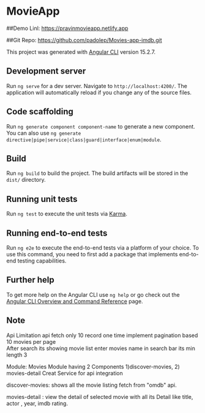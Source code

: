 # MovieApp 


 ##Demo Linl: 
 https://pravinmovieapp.netlify.app 

 ##Git Repo: 
 https://github.com/padolep/Movies-app-imdb.git

This project was generated with [Angular CLI](https://github.com/angular/angular-cli) version 15.2.7.

## Development server

Run `ng serve` for a dev server. Navigate to `http://localhost:4200/`. The application will automatically reload if you change any of the source files.

## Code scaffolding

Run `ng generate component component-name` to generate a new component. You can also use `ng generate directive|pipe|service|class|guard|interface|enum|module`.

## Build

Run `ng build` to build the project. The build artifacts will be stored in the `dist/` directory.

## Running unit tests

Run `ng test` to execute the unit tests via [Karma](https://karma-runner.github.io).

## Running end-to-end tests

Run `ng e2e` to execute the end-to-end tests via a platform of your choice. To use this command, you need to first add a package that implements end-to-end testing capabilities.

## Further help

To get more help on the Angular CLI use `ng help` or go check out the [Angular CLI Overview and Command Reference](https://angular.io/cli) page.



## Note 
 Api Limitation 
 api fetch only 10 record one time 
 implement pagination based 10 movies per page  
 After search its showing movie list 
 enter movies name in search bar its min  length 3 


 Module:
 Movies Module 
 having 2 Components 1)discover-movies,  2) movies-detail 
Creat Service for api integration

discover-movies:
shows all the movie listing fetch from "omdb" api. 

movies-detail :
view the detail of selected movie with all its Detail like  title, actor ,  year,  imdb rating.
